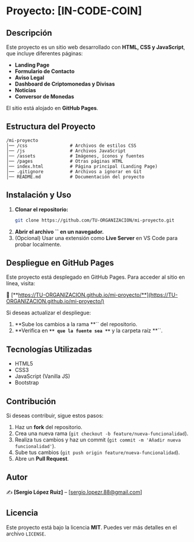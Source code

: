 # Proyecto: [IN-CODE-COIN]

## Descripción

Este proyecto es un sitio web desarrollado con **HTML, CSS y JavaScript**, que incluye diferentes páginas:

- **Landing Page**
- **Formulario de Contacto**
- **Aviso Legal**
- **Dashboard de Criptomonedas y Divisas**
- **Noticias**
- **Conversor de Monedas**

El sitio está alojado en **GitHub Pages**.

## Estructura del Proyecto

```
/mi-proyecto
│── /css                # Archivos de estilos CSS
│── /js                 # Archivos JavaScript
│── /assets             # Imágenes, íconos y fuentes
│── /pages              # Otras páginas HTML
│── index.html          # Página principal (Landing Page)
│── .gitignore          # Archivos a ignorar en Git
│── README.md           # Documentación del proyecto
```

## Instalación y Uso

1. **Clonar el repositorio:**
   ```sh
   git clone https://github.com/TU-ORGANIZACION/mi-proyecto.git
   ```
2. **Abrir el archivo **``** en un navegador.**
3. (Opcional) Usar una extensión como **Live Server** en VS Code para probar localmente.

## Despliegue en GitHub Pages

Este proyecto está desplegado en GitHub Pages. Para acceder al sitio en línea, visita:

🔗 [**https://TU-ORGANIZACION.github.io/mi-proyecto/**](https://TU-ORGANIZACION.github.io/mi-proyecto/)

Si deseas actualizar el despliegue:

1. **Sube los cambios a la rama **`` del repositorio.
2. **Verifica en **``** que la fuente sea **``** y la carpeta raíz **``.

## Tecnologías Utilizadas

- HTML5
- CSS3
- JavaScript (Vanilla JS)
- Bootstrap

## Contribución

Si deseas contribuir, sigue estos pasos:

1. Haz un **fork** del repositorio.
2. Crea una nueva rama (`git checkout -b feature/nueva-funcionalidad`).
3. Realiza tus cambios y haz un commit (`git commit -m 'Añadir nueva funcionalidad'`).
4. Sube tus cambios (`git push origin feature/nueva-funcionalidad`).
5. Abre un **Pull Request**.

## Autor

✍️ **[Sergio López Ruiz]** – [sergio.lopezr.88@gmail.com]

## Licencia

Este proyecto está bajo la licencia **MIT**. Puedes ver más detalles en el archivo `LICENSE`.

